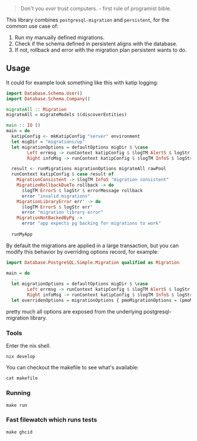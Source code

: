 
> Don't you *ever* trust computers.
> \- first rule of programist bible.


This library combines `postgresql-migration` and `persistent`,
for the common use case of:
1. Run my manually defined migrations.
2. Check if the schema defined in persistent aligns with the database.
3. If not, rollback and error with the migration plan persistent wants to do.

## Usage

It could for example look something like this with katip logging:
```haskell
import Database.Schema.User()
import Database.Schema.Company()

migrateAll :: Migration
migrateAll = migrateModels $(discoverEntities)

main :: IO ()
main = do
  katipConfig <- mkKatipConfig "server" environment
  let migDir = "migrations/up"
  let migrationOptions = defaultOptions migDir $ \case
        Left errmsg -> runContext katipConfig $ $logTM AlertS $ logStr errmsg
        Right infoMsg -> runContext katipConfig $ $logTM InfoS $ logStr infoMsg

  result <- runMigrations migrationOptions migrateAll rawPool
  runContext katipConfig $ case result of
    MigrationConsistent -> $logTM InfoS "migration consistent"
    MigrationRollbackDueTo rollback -> do
      $logTM ErrorS $ logStr $ errorMessage rollback
      error "invalid migrations"
    MigrationLibraryError err' -> do
      $logTM ErrorS $ logStr err'
      error "migration library error"
    MigrationNotBackedByPg ->
      error "app expects pg backing for migrations to work"
      
  runMyApp
```

By default the migrations are applied in a large transaction,
but you can modify this behavior by overriding options record,
for example:

```haskell
import Database.PostgreSQL.Simple.Migration qualified as Migration

main = do
  ...
  let migrationOptions = defaultOptions migDir $ \case
        Left errmsg -> runContext katipConfig $ $logTM AlertS $ logStr errmsg
        Right infoMsg -> runContext katipConfig $ $logTM InfoS $ logStr infoMsg
  let overridenOptions = migrationOptions { pmoMigrationOptions = (pmoMigrationOptions migrationOptions ) {Migration.optTransactionControl = Migration.TransactionPerStep }}
```

pretty much all options are exposed from the underlying postgresql-migration
library.

### Tools
Enter the nix shell.
```
nix develop
```
You can checkout the makefile to see what's available:
```
cat makefile
```

### Running
```
make run
```

### Fast filewatch which runs tests
```
make ghcid
```
